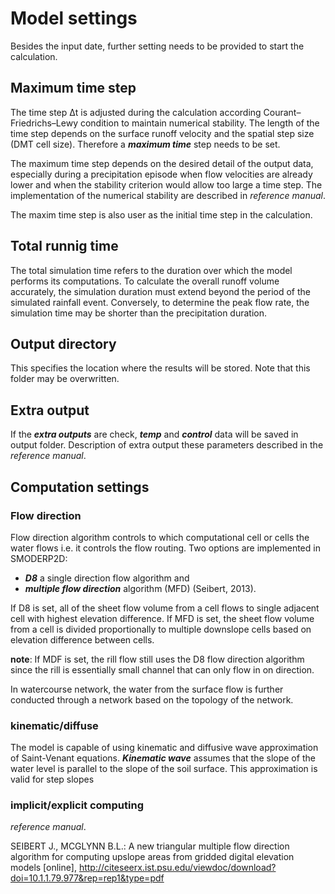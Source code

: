 # Model settings
Besides the input date, further setting needs to be provided to start the
calculation.

## Maximum time step
The time step Δt is adjusted during the calculation according
Courant–Friedrichs–Lewy condition to maintain numerical stability.  The length
of the time step depends on the surface runoff velocity and the spatial step
size (DMT cell size). Therefore a ***maximum time*** step needs to be set.

The maximum time step depends on the desired detail of the output data,
especially during a precipitation episode when flow velocities are already
lower and when the stability criterion would allow too large a time step. The
implementation of the numerical stability are described in *reference manual*.

The maxim time step is also user as the initial time step in the calculation.

## Total runnig time
The total simulation time refers to the duration over which the model performs
its computations. To calculate the overall runoff volume accurately, the
simulation duration must extend beyond the period of the simulated rainfall
event. Conversely, to determine the peak flow rate, the simulation time may be
shorter than the precipitation duration.

## Output directory
This specifies the location where the results will be stored. Note that this
folder may be overwritten.

## Extra output
If the ***extra outputs*** are check, ***temp*** and ***control*** data will be
saved in output folder.  Description of extra output these parameters described
in the *reference manual*.

## Computation settings

### Flow direction
Flow direction algorithm controls to which computational cell or cells the 
water flows i.e. it controls the flow routing. Two options are implemented in SMODERP2D:

- ***D8*** a single direction flow algorithm  and 
- ***multiple flow direction***  algorithm (MFD) (Seibert, 2013).

If D8 is set, all of the sheet flow volume from a cell flows to single adjacent
cell with highest elevation difference.  If MFD is set,  the sheet flow volume
from a cell is divided proportionally to multiple downslope cells based on
elevation difference between cells.

**note**: If MDF is set, the rill flow  still uses the D8 flow direction
algorithm since the rill is essentially small channel that can only flow in on
direction. 

In watercourse network, the water from the surface flow is further conducted
through a network based on the topology of the network. 

### kinematic/diffuse
The model is capable of using kinematic and diffusive wave approximation of
Saint-Venant equations. ***Kinematic wave*** assumes that the slope of the water
level is parallel to the slope of the soil surface. This approximation is valid 
for step slopes 

### implicit/explicit computing
*reference manual*.

SEIBERT J., MCGLYNN B.L.: A new triangular multiple flow direction algorithm
for computing upslope areas from gridded digital elevation models [online],
<http://citeseerx.ist.psu.edu/viewdoc/download?doi=10.1.1.79.977&rep=rep1&type=pdf>
